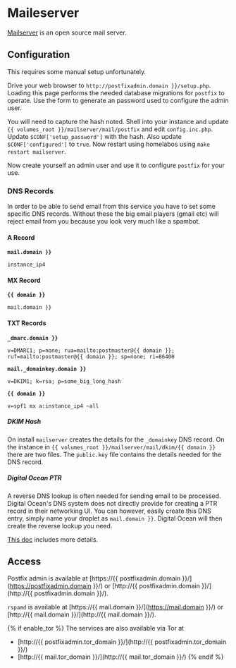 # Maileserver

[Mailserver](https://github.com/hardware/mailserver#dns-setup) is an open source mail server.

## Configuration

This requires some manual setup unfortunately.

Drive your web browser to `http://postfixadmin.domain }}/setup.php`.  Loading this page performs the
needed database migrations for `postfix` to operate.  Use the form to generate an password used to
configure the admin user.

You will need to capture the hash noted.  Shell into your instance and update
`{{ volumes_root }}/mailserver/mail/postfix` and edit `config.inc.php`.  Update `$CONF['setup_password']`
with the hash.  Also update `$CONF['configured']` to `true`.  Now restart using homelabos
using `make restart mailserver`.

Now create yourself an admin user and use it to configure `postfix` for your use.

### DNS Records

In order to be able to send email from this service you have to set some specific DNS records.  Without these
the big email players (gmail etc) will reject email from you because you look very much like a spambot.

#### A Record

**`mail.domain }}`**
```
instance_ip4
```

#### MX Record

**`{{ domain }}`**
```
mail.domain }}
```

#### TXT Records

**`_dmarc.domain }}`**
```
v=DMARC1; p=none; rua=mailto:postmaster@{{ domain }}; ruf=mailto:postmaster@{{ domain }}; sp=none; ri=86400
```

**`mail._domainkey.domain }}`**
```
v=DKIM1; k=rsa; p=some_big_long_hash
```

**`{{ domain }}`**
```
v=spf1 mx a:instance_ip4 ~all
```

##### DKIM Hash

On install `mailserver` creates the details for the `_domainkey` DNS record.  On the instance in
`{{ volumes_root }}/mailserver/mail/dkim/{{ domain }}` there are two files.  The `public.key` file contains the details needed for the DNS record.

##### Digital Ocean PTR

A reverse DNS lookup is often needed for sending email to be processed.  Digital Ocean's DNS system does
not directly provide for creating a PTR record in their networking UI.  You can however, easily create
this DNS entry, simply name your droplet as `mail.domain }}`.  Digital Ocean will then create the reverse
lookup you need.


[This doc](https://github.com/hardware/mailserver#dns-records-and-reverse-ptr) includes more details.

## Access

Postfix admin is available at [https://{{ postfixadmin.domain }}/](https://postfixadmin.domain }}/) or
[http://{{ postfixadmin.domain }}/](http://{{ postfixadmin.domain }}/).

`rspamd` is available at [https://{{ mail.domain }}/](https://mail.domain }}/) or
[http://{{ mail.domain }}/](http://{{ mail.domain }}/).

{% if enable_tor %}
The services are also available via Tor at

* [http://{{ postfixadmin.tor_domain }}/](http://{{ postfixadmin.tor_domain }}/)
* [http://{{ mail.tor_domain }}/](http://{{ mail.tor_domain }}/)
{% endif %}

